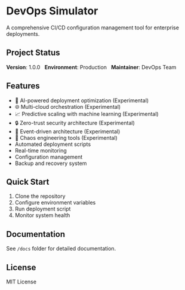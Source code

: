 # DevOps Simulator

A comprehensive CI/CD configuration management tool for enterprise deployments.

## Project Status
**Version**: 1.0.0  
**Environment**: Production  
**Maintainer**: DevOps Team

## Features
- 🤖 AI-powered deployment optimization (Experimental)
- 🌐 Multi-cloud orchestration (Experimental)
- 📈 Predictive scaling with machine learning (Experimental)
- 🔒 Zero-trust security architecture (Experimental)
- 🌊 Event-driven architecture (Experimental)
- 🎯 Chaos engineering tools (Experimental)
- Automated deployment scripts
- Real-time monitoring
- Configuration management
- Backup and recovery system

## Quick Start
1. Clone the repository
2. Configure environment variables
3. Run deployment script
4. Monitor system health

## Documentation
See `/docs` folder for detailed documentation.

## License
MIT License